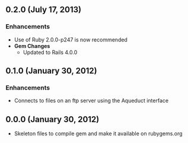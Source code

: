 ## 0.2.0 (July 17, 2013)

### Enhancements
- Use of Ruby 2.0.0-p247 is now recommended
- **Gem Changes**
  - Updated to Rails 4.0.0

## 0.1.0 (January 30, 2012)

### Enhancements
- Connects to files on an ftp server using the Aqueduct interface

## 0.0.0 (January 30, 2012)
- Skeleton files to compile gem and make it available on rubygems.org

